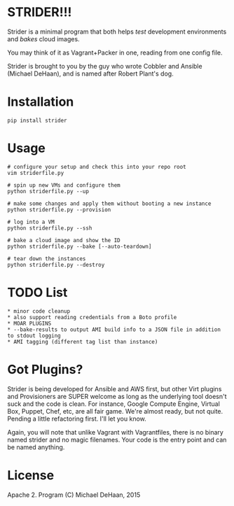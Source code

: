 STRIDER!!!
==========

Strider is a minimal program that both helps *test* development environments and *bakes* cloud images.  

You may think of it as Vagrant+Packer in one, reading from one config file.

Strider is brought to you by the guy who wrote Cobbler and Ansible (Michael DeHaan), and is named after Robert Plant's dog.

Installation
============

    pip install strider

Usage
=====

    # configure your setup and check this into your repo root
    vim striderfile.py

    # spin up new VMs and configure them
    python striderfile.py --up

    # make some changes and apply them without booting a new instance
    python striderfile.py --provision

    # log into a VM
    python striderfile.py --ssh

    # bake a cloud image and show the ID
    python striderfile.py --bake [--auto-teardown]

    # tear down the instances
    python striderfile.py --destroy

TODO List
=========

    * minor code cleanup
    * also support reading credentials from a Boto profile
    * MOAR PLUGINS
    * --bake-results to output AMI build info to a JSON file in addition to stdout logging
    * AMI tagging (different tag list than instance)

Got Plugins?
============

Strider is being developed for Ansible and AWS first, but other Virt plugins and Provisioners are SUPER welcome as long as the underlying tool doesn't suck and the code is clean.  For instance, Google Compute Engine, Virtual Box, Puppet, Chef, etc, are all fair game. We're almost ready, but not quite.  Pending a little refactoring first.  I'll let you know.

Again, you will note that unlike Vagrant with Vagrantfiles, there is no binary named strider and no magic filenames. Your code is the entry point and can be named anything.  

License
=======

Apache 2.  Program (C) Michael DeHaan, 2015

